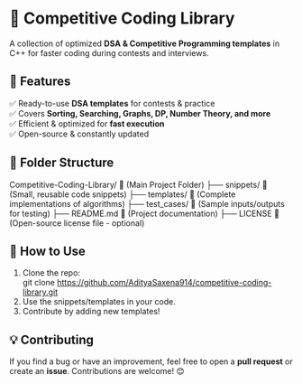 # 🚀 Competitive Coding Library

A collection of optimized **DSA & Competitive Programming templates** in C++ for faster coding during contests and interviews.

## 📌 Features
✅ Ready-to-use **DSA templates** for contests & practice  
✅ Covers **Sorting, Searching, Graphs, DP, Number Theory, and more**  
✅ Efficient & optimized for **fast execution**  
✅ Open-source & constantly updated  

## 📂 Folder Structure
Competitive-Coding-Library/  📁  (Main Project Folder)
├── snippets/                📁  (Small, reusable code snippets)
├── templates/               📁  (Complete implementations of algorithms)
├── test_cases/              📁  (Sample inputs/outputs for testing)
├── README.md                📄  (Project documentation)
├── LICENSE                  📄  (Open-source license file - optional)


## 🚀 How to Use
1. Clone the repo:  
git clone https://github.com/AdityaSaxena914/competitive-coding-library.git
2. Use the snippets/templates in your code.  
3. Contribute by adding new templates!  

## 💡 Contributing
If you find a bug or have an improvement, feel free to open a **pull request** or create an **issue**. Contributions are welcome! 😊  
